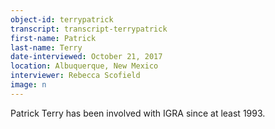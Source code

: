 ```yaml
---
object-id: terrypatrick  
transcript: transcript-terrypatrick  
first-name: Patrick
last-name: Terry
date-interviewed: October 21, 2017
location: Albuquerque, New Mexico
interviewer: Rebecca Scofield
image: n
---
```

Patrick Terry has been involved with IGRA since at least 1993.
